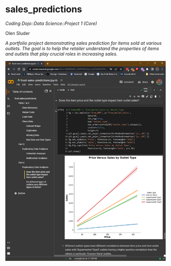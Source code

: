 # sales_predictions

*Coding Dojo::Data Science::Project 1 (Core)*

Olen Sluder

*A portfolio project demonstrating sales prediction for items sold at various outlets. The goal is to help the retailer understand the properties of items and outlets that play crucial roles in increasing sales.*

![alt text](preview.png)
